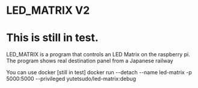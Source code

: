 # LED_MATRIX V2
 
# This is still in test.

LED_MATRIX is a program that controls an LED Matrix on the raspberry pi.
The program shows real destination panel from a Japanese railway 


You can use docker [still in test]
docker run --detach --name led-matrix -p 5000:5000 --privileged yutetsudo/led-matrix:debug

